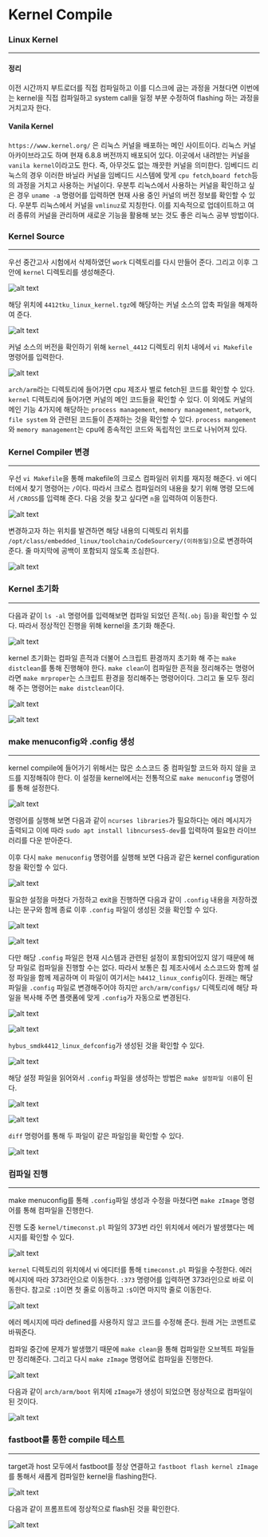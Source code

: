 # Kernel Compile

### Linux Kernel

---

#### 정리

이전 시간까지 부트로더를 직접 컴파일하고 이를 디스크에 굽는 과정을 거쳤다면 이번에는 kernel을 직접 컴파일하고 system call을 일정 부분 수정하여 flashing 하는 과정을 거치고자 한다.

#### Vanila Kernel

`https://www.kernel.org/` 은 리눅스 커널을 배포하는 메인 사이트이다. 리눅스 커널 아카이브라고도 하며 현재 6.8.8 버전까지 배포되어 있다. 이곳에서 내려받는 커널을 `vanila kernel`이라고도 한다. 즉, 아무것도 없는 깨끗한 커널을 의미한다. 임베디드 리눅스의 경우 이러한 바닐라 커널을 임베디드 시스템에 맞게 `cpu fetch`,`board fetch`등의 과정을 거치고 사용하는 커널이다. 우분투 리눅스에서 사용하는 커널을 확인하고 싶은 경우 `uname -a` 명령어를 입력하면 현재 사용 중인 커널의 버전 정보를 확인할 수 있다. 우분투 리눅스에서 커널을 `vmlinuz`로 지칭한다. 이를 지속적으로 업데이트하고 여러 종류의 커널을 관리하며 새로운 기능을 활용해 보는 것도 좋은 리눅스 공부 방법이다.

### Kernel Source

---

우선 중간고사 시험에서 삭제하였던 `work` 디렉토리를 다시 만들어 준다. 그리고 이후 그 안에 `kernel` 디렉토리를 생성해준다.

![alt text](<./image/Screenshot 2024-05-08 at 11.36.46 PM.png>)

해당 위치에 `4412tku_linux_kernel.tgz`에 해당하는 커널 소스의 압축 파일을 해제하여 준다.

![alt text](<./image/Screenshot 2024-05-08 at 11.40.57 PM.png>)

커널 소스의 버전을 확인하기 위해 `kernel_4412` 디렉토리 위치 내에서 `vi Makefile` 명령어를 입력한다.

![alt text](<./image/Screenshot 2024-05-08 at 11.53.23 PM.png>)

`arch/arm`라는 디렉토리에 들어가면 cpu 제조사 별로 fetch된 코드를 확인할 수 있다. `kernel` 디렉토리에 들어가면 커널의 메인 코드들을 확인할 수 있다. 이 외에도 커널의 메인 기능 4가지에 해당하는 `process management`, `memory management`, `network`, `file system` 와 관련된 코드들이 존재하는 것을 확인할 수 있다. `process mangement`와 `memory management`는 cpu에 종속적인 코드와 독립적인 코드로 나뉘어져 있다.

### Kernel Compiler 변경

---

우선 `vi Makefile`을 통해 makefile의 크로스 컴파일러 위치를 재지정 해준다. vi 에디터에서 찾기 명령어는 `/`이다. 따라서 크로스 컴파일러의 내용을 찾기 위해 명령 모드에서 `/CROSS`를 입력해 준다. 다음 것을 찾고 싶다면 `n`을 입력하여 이동한다.

![alt text](<./image/Screenshot from 2024-05-02 10-31-46.png>)

변경하고자 하는 위치를 발견하면 해당 내용의 디렉토리 위치를 `/opt/class/embedded_linux/toolchain/CodeSourcery/(이하동일)`으로 변경하여 준다. 줄 마지막에 공백이 포함되지 않도록 조심한다.

![alt text](<./image/Screenshot from 2024-05-02 10-34-03.png>)


### Kernel 초기화

---

다음과 같이 `ls -al` 명령어를 입력해보면 컴파일 되었던 흔적(`.obj` 등)을 확인할 수 있다. 따라서 정상적인 진행을 위해 kernel을 초기화 해준다.

![alt text](<./image/Screenshot from 2024-05-02 10-35-19.png>)

kernel 초기화는 컴파일 흔적과 더불어 스크립트 환경까지 초기화 해 주는 `make distclean`를 통해 진행해야 한다. `make clean`이 컴파일한 흔적을 정리해주는 명령어라면 `make mrproper`는 스크립트 환경을 정리해주는 명령어이다. 그리고 둘 모두 정리해 주는 명령어는 `make distclean`이다.

![alt text](<./image/Screenshot 2024-05-09 at 1.15.59 AM.png>)

![alt text](<./image/Screenshot 2024-05-09 at 1.18.31 AM.png>)


### make menuconfig와 .config 생성

---

kernel compile에 들어가기 위해서는 많은 소스코드 중 컴파일할 코드와 하지 않을 코드를 지정해줘야 한다. 이 설정을 kernel에서는 전통적으로 `make menuconfig` 명령어를 통해 설정한다.

![alt text](<./image/Screenshot 2024-05-09 at 1.25.13 AM.png>)

명령어를 실행해 보면 다음과 같이 `ncurses libraries`가 필요하다는 에러 메시지가 출력되고 이에 따라 `sudo apt install libncurses5-dev`를 입력하여 필요한 라이브러리를 다운 받아준다.

이후 다시 `make menuconfig` 명령어를 실행해 보면 다음과 같은 kernel configuration 창을 확인할 수 있다.

![alt text](<./image/Screenshot from 2024-05-02 10-44-10.png>)

필요한 설정을 마쳤다 가정하고 exit을 진행하면 다음과 같이 `.config` 내용을 저장하겠냐는 문구와 함께 종료 이후 `.config` 파일이 생성된 것을 확인할 수 있다.

![alt text](<./image/Screenshot from 2024-05-02 10-46-59.png>)

![alt text](<./image/Screenshot from 2024-05-02 10-47-14.png>)

다만 해당 `.config` 파일은 현재 시스템과 관련된 설정이 포함되어있지 않기 때문에 해당 파일로 컴파일을 진행할 수는 없다. 따라서 보통은 칩 제조사에서 소스코드와 함께 설정 파일을 함께 제공하며 이 파일이 여기서는 `h4412_linux_config`이다. 원래는 해당 파일을 `.config` 파일로 변경해주어야 하지만 `arch/arm/configs/` 디렉토리에 해당 파일을 복사해 주면 플랫폼에 맞게 `.config`가 자동으로 변경된다.

![alt text](<./image/Screenshot from 2024-05-02 10-51-20.png>)

![alt text](<./image/Screenshot 2024-05-09 at 1.52.34 AM.png>)

`hybus_smdk4412_linux_defconfig`가 생성된 것을 확인할 수 있다.

![alt text](<./image/Screenshot from 2024-05-02 10-54-57.png>)

해당 설정 파일을 읽어와서 `.config` 파일을 생성하는 방법은 `make 설정파일 이름`이 된다.

![alt text](<./image/Screenshot from 2024-05-02 10-57-10.png>)

![alt text](<./image/Screenshot from 2024-05-02 11-00-05.png>)

`diff` 명령어를 통해 두 파일이 같은 파일임을 확인할 수 있다.

![alt text](<./image/Screenshot from 2024-05-02 11-00-42.png>)


### 컴파일 진행

---

make menuconfig를 통해 `.config`파일 생성과 수정을 마쳤다면 `make zImage` 명령어를 통해 컴파일을 진행한다.

진행 도중 `kernel/timeconst.pl` 파일의 373번 라인 위치에서 에러가 발생했다는 메시지를 확인할 수 있다.

![alt text](<./image/Screenshot 2024-05-09 at 2.23.11 AM.png>)

`kernel` 디렉토리의 위치에서 vi 에디터를 통해 `timeconst.pl` 파일을 수정한다. 에러 메시지에 따라 373라인으로 이동한다. `:373` 명령어를 입력하면 373라인으로 바로 이동한다. 참고로 `:1`이면 첫 줄로 이동하고 `:$`이면 마지막 줄로 이동한다. 

![alt text](<./image/Screenshot from 2024-05-02 11-22-38.png>)

에러 메시지에 따라 defined를 사용하지 않고 코드를 수정해 준다. 원래 거는 코멘트로 바꿔준다.

컴파일 중간에 문제가 발생했기 때문에 `make clean`을 통해 컴파일한 오브젝트 파일들만 정리해준다. 그리고 다시 `make zImage` 명령어로 컴파일을 진행한다.

![alt text](<./image/Screenshot from 2024-05-02 11-24-20.png>)

다음과 같이 `arch/arm/boot` 위치에 `zImage`가 생성이 되었으면 정상적으로 컴파일이 된 것이다.

![alt text](<./image/Screenshot from 2024-05-02 11-31-01.png>)


### fastboot를 통한 compile 테스트

---

target과 host 모두에서 fastboot를 정상 연결하고 `fastboot flash kernel zImage`를 통해서 새롭게 컴파일한 kernel을 flashing한다.

![alt text](<./image/Screenshot from 2024-05-02 11-32-54.png>)

다음과 같이 프롬프트에 정상적으로 flash된 것을 확인한다.

![alt text](<./image/Screenshot from 2024-05-02 11-33-02.png>)

